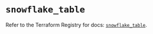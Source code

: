 # `snowflake_table`

Refer to the Terraform Registry for docs: [`snowflake_table`](https://registry.terraform.io/providers/snowflakedb/snowflake/2.1.1/docs/resources/table).
